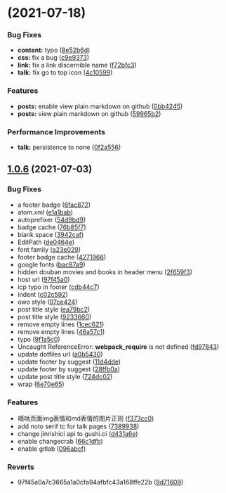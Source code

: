 # [](https://github.com/eallion/eallion.com/compare/v1.0.6...v) (2021-07-18)


### Bug Fixes

* **content:** typo ([8e52b6d](https://github.com/eallion/eallion.com/commit/8e52b6d333e72eddc46fc6a752aa8f9392e049bb))
* **css:** fix a bug ([c9e9373](https://github.com/eallion/eallion.com/commit/c9e93731c73bc9f2b1bab5f5c1a72771bcc7cbc7))
* **link:** fix a link discernible name ([f72bfc3](https://github.com/eallion/eallion.com/commit/f72bfc329f7289b30fc5abd91bdf629e582bff1b))
* **talk:** fix go to top icon ([4c10599](https://github.com/eallion/eallion.com/commit/4c105995e556e3082cae8c127882961abef766ea))


### Features

* **posts:** enable view plain markdown on github ([0bb4245](https://github.com/eallion/eallion.com/commit/0bb4245b77f60fd928ecf73f75818d795cc4e3fe))
* **posts:** view plain markdown on github ([59965b2](https://github.com/eallion/eallion.com/commit/59965b280d9e2c6595a4e6eef5a69f448d9ff268))


### Performance Improvements

* **talk:** persistence to none ([0f2a556](https://github.com/eallion/eallion.com/commit/0f2a556a6c5662e3d095f40a06e8d6852cf33f79))



## [1.0.6](https://github.com/eallion/eallion.com/compare/9233660b46693db4ccbc151c634244d97c922c92...v1.0.6) (2021-07-03)


### Bug Fixes

* a footer badge ([6fac872](https://github.com/eallion/eallion.com/commit/6fac87251014a1d6b00a46d8a8e284f5f5fac3cb))
* atom.xml ([e1a1bab](https://github.com/eallion/eallion.com/commit/e1a1babd937c54748cf8769293aa780ced540dcd))
* autoprefixer ([54d9bd9](https://github.com/eallion/eallion.com/commit/54d9bd93aaad8601e5d13d9e2df1df33d8592724))
* badge cache ([76b85f7](https://github.com/eallion/eallion.com/commit/76b85f70d1c9c6ebdef22e84092d69b28ffacbdc))
* blank space ([3942caf](https://github.com/eallion/eallion.com/commit/3942caf9aa420d79c81996e48034616663453fda))
* EditPath ([de0464e](https://github.com/eallion/eallion.com/commit/de0464eb6e514dc57444ff1809aa4fa47a7f5b30))
* font family ([a23e029](https://github.com/eallion/eallion.com/commit/a23e029b352be9e9350cc7ed0bc4dc95f4221d55))
* footer badge cache ([4271966](https://github.com/eallion/eallion.com/commit/4271966167909c9835518ef730fb774e15220e06))
* google fonts ([bac87a9](https://github.com/eallion/eallion.com/commit/bac87a948dfcfc73be3942d838e6b0822bdc61e5))
* hidden douban movies and books in header menu ([2f659f3](https://github.com/eallion/eallion.com/commit/2f659f375dd36ae5ceddfb3f7b18e338e258e4c8))
* host url ([97f45a0](https://github.com/eallion/eallion.com/commit/97f45a0a7c3665a1a0cfa94afbfc43a168ffe22b))
* icp typo in footer ([cdb44c7](https://github.com/eallion/eallion.com/commit/cdb44c70f04f1558a296a0cf2e21bea90f82ac5a))
* indent ([c02c592](https://github.com/eallion/eallion.com/commit/c02c592a6f7636974ab081a756a1e8942ad68c89))
* owo style ([07ce424](https://github.com/eallion/eallion.com/commit/07ce4244fd5e93db04cc1ef8143185b90f71812a))
* post title style ([ea79bc2](https://github.com/eallion/eallion.com/commit/ea79bc2aab696dd63e06e09c5c95f047ebc200ed))
* post title style ([9233660](https://github.com/eallion/eallion.com/commit/9233660b46693db4ccbc151c634244d97c922c92))
* remove empty lines ([1cec621](https://github.com/eallion/eallion.com/commit/1cec621b230b99899005979df5352ffc35711599))
* remove empty lines ([46a57c1](https://github.com/eallion/eallion.com/commit/46a57c1c87b75cf49fe2e8fa1f2f0ed430c84e3f))
* typo ([9f1a5c0](https://github.com/eallion/eallion.com/commit/9f1a5c0b5e6d8290bf6aba77b723c842dad33db7))
* Uncaught ReferenceError: __webpack_require__ is not defined ([fd97843](https://github.com/eallion/eallion.com/commit/fd97843e335f6128cd5ed2484c558eaadad56c44))
* update dotfiles url ([a0b5430](https://github.com/eallion/eallion.com/commit/a0b54302e45e78cb0be70c36c82233f419183148))
* update footer by suggest ([11d4dde](https://github.com/eallion/eallion.com/commit/11d4dde8c8e39cb9e87be7328d969bb3273d3da2))
* update footer by suggest ([28ffb0a](https://github.com/eallion/eallion.com/commit/28ffb0a21086d005b8c878c18100ddc34aff0e77))
* update post title style ([724dc02](https://github.com/eallion/eallion.com/commit/724dc024ad47588eeb1f8f99931f93bb37000191))
* wrap ([6e70e65](https://github.com/eallion/eallion.com/commit/6e70e653804f21bc8fb30ec0aa577350e89354b9))


### Features

* 嘀咕页面img表情和md表情的图片正则 ([f373cc0](https://github.com/eallion/eallion.com/commit/f373cc09b4047833e9a438dbdf6a6aa506d73eb2))
* add noto serif tc for talk pages ([7389938](https://github.com/eallion/eallion.com/commit/7389938fe8e83e46a4c33fa1a65a6b0493798411))
* change jinrishici api to gushi.ci ([d431a6e](https://github.com/eallion/eallion.com/commit/d431a6ea64f87cc3ca5dab851494459f97aa59d7))
* enable changecrab ([66c1dfb](https://github.com/eallion/eallion.com/commit/66c1dfb4f01198ed85aaf38b3ed3ccbff5552b6c))
* enable gitlab ([096abcf](https://github.com/eallion/eallion.com/commit/096abcf768f32de1640bfdecf979044df8b71cf0))


### Reverts

* 97f45a0a7c3665a1a0cfa94afbfc43a168ffe22b ([9d71609](https://github.com/eallion/eallion.com/commit/9d716091843beca40cd34e9b80851262889c47a9))




